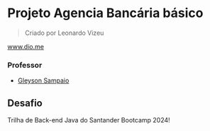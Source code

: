 # Projeto Agencia Bancária básico
> Criado por Leonardo Vizeu

www.dio.me

### Professor
- [Gleyson Sampaio](https://github.com/glysns)

## Desafio

Trilha de Back-end Java do Santander Bootcamp 2024!
